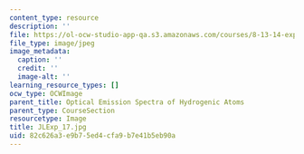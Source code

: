 ```yaml
---
content_type: resource
description: ''
file: https://ol-ocw-studio-app-qa.s3.amazonaws.com/courses/8-13-14-experimental-physics-i-ii-junior-lab-fall-2016-spring-2017/82c626a3e9b75ed4cfa9b7e41b5eb90a_JLExp_17.jpg
file_type: image/jpeg
image_metadata:
  caption: ''
  credit: ''
  image-alt: ''
learning_resource_types: []
ocw_type: OCWImage
parent_title: Optical Emission Spectra of Hydrogenic Atoms
parent_type: CourseSection
resourcetype: Image
title: JLExp_17.jpg
uid: 82c626a3-e9b7-5ed4-cfa9-b7e41b5eb90a
---
```

